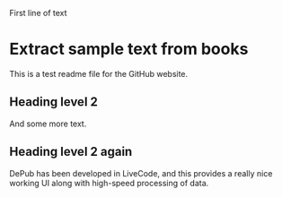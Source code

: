 First line of text

# Extract sample text from books

This is a test readme file for the GitHub website.

## Heading level 2

And some more text.

## Heading level 2 again

DePub has been developed in LiveCode, and this provides a really nice working UI along with high-speed processing of data.
